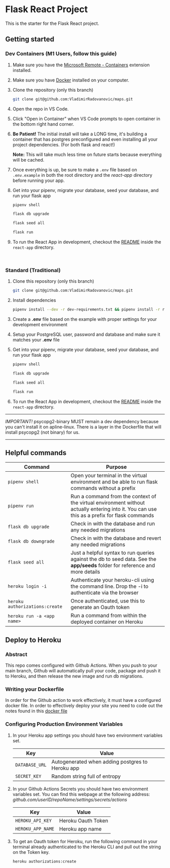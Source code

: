 # Flask React Project

This is the starter for the Flask React project.

## Getting started
### Dev Containers (M1 Users, follow this guide)

1. Make sure you have the [Microsoft Remote - Containers](https://marketplace.visualstudio.com/items?itemName=ms-vscode-remote.remote-containers) extension installed. 
2. Make sure you have [Docker](https://www.docker.com/products/docker-desktop/) installed on your computer. 
3. Clone the repository (only this branch)
   ```bash
   git clone git@github.com:VladimirRadovanovic/maps.git
   ```
4. Open the repo in VS Code. 
5. Click "Open in Container" when VS Code prompts to open container in the bottom right hand corner. 
6. **Be Patient!** The initial install will take a LONG time, it's building a container that has postgres preconfigured and even installing all your project dependencies. (For both flask and react!)

   **Note:** This will take much less time on future starts because everything will be cached.

7. Once everything is up, be sure to make a `.env` file based on `.env.example` in both the root directory and the *react-app* directory before running your app. 

8. Get into your pipenv, migrate your database, seed your database, and run your flask app

   ```bash
   pipenv shell
   ```

   ```bash
   flask db upgrade
   ```

   ```bash
   flask seed all
   ```

   ```bash
   flask run
   ```

9. To run the React App in development, checkout the [README](./react-app/README.md) inside the `react-app` directory.

<br>

### Standard (Traditional)

1. Clone this repository (only this branch)

   ```bash
   git clone git@github.com:VladimirRadovanovic/maps.git
   ```

2. Install dependencies

      ```bash
      pipenv install --dev -r dev-requirements.txt && pipenv install -r requirements.txt
      ```

3. Create a **.env** file based on the example with proper settings for your
   development environment
4. Setup your PostgreSQL user, password and database and make sure it matches your **.env** file

5. Get into your pipenv, migrate your database, seed your database, and run your flask app

   ```bash
   pipenv shell
   ```

   ```bash
   flask db upgrade
   ```

   ```bash
   flask seed all
   ```

   ```bash
   flask run
   ```

6. To run the React App in development, checkout the [README](./react-app/README.md) inside the `react-app` directory.

***


*IMPORTANT!*
   psycopg2-binary MUST remain a dev dependency because you can't install it on apline-linux.
   There is a layer in the Dockerfile that will install psycopg2 (not binary) for us.
***

## Helpful commands
|    Command            |    Purpose    |
| -------------         | ------------- |
| `pipenv shell`        | Open your terminal in the virtual environment and be able to run flask commands without a prefix |
| `pipenv run`          | Run a command from the context of the virtual environment without actually entering into it. You can use this as a prefix for flask commands  |
| `flask db upgrade`    | Check in with the database and run any needed migrations  |
| `flask db downgrade`  | Check in with the database and revert any needed migrations  |
| `flask seed all`      | Just a helpful syntax to run queries against the db to seed data. See the **app/seeds** folder for reference and more details |
| `heroku login -i`      | Authenticate your heroku-cli using the command line. Drop the -i to authenticate via the browser |
| `heroku authorizations:create` | Once authenticated, use this to generate an Oauth token |
| `heroku run -a <app name>` | Run a command from within the deployed container on Heroku |

## Deploy to Heroku

### Abstract
This repo comes configured with Github Actions. When you push to your main branch, Github will automatically pull your code, package and push it to Heroku, and then release the new image and run db migrations. 

### Writing your Dockerfile
In order for the Github action to work effectively, it must have a configured docker file. In order to effectively deploy your site you need to code out the notes found in this [docker file](./Dockerfile)

### Configuring Production Environment Variables 

1. In your Heroku app settings you should have two environment variables set. 

   |    Key          |    Value    |
   | -------------   | ----------- |
   | `DATABASE_URL`  | Autogenerated when adding postgres to Heroku app |
   | `SECRET_KEY`    | Random string full of entropy |

2. In your Github Actions Secrets you should have two environment variables set. You can find this webpage at the following address: *github.com/userID/repoName/settings/secrets/actions*

   |    Key            |    Value    |
   | -------------     | ----------- |
   | `HEROKU_API_KEY`  | Heroku Oauth Token |
   | `HEROKU_APP_NAME` | Heroku app name    |

3. To get an Oauth token for Heroku, run the following command in your terminal already authenticated to the Heroku CLI and pull out the string on the Token key. 
   ```bash
   heroku authorizations:create 
   ```

